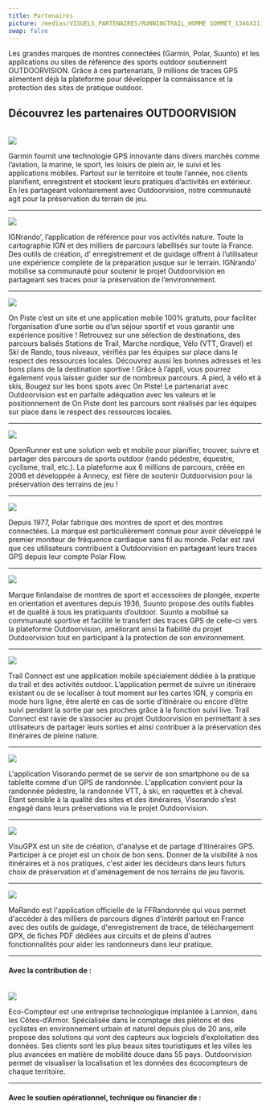 ```yaml
---
title: Partenaires
picture: /medias/VISUELS_PARTENAIRES/RUNNINGTRAIL_HOMME SOMMET_1346X311_OUTDOORVISION_D-Frobert.jpg
swap: false
---
```


Les grandes marques de montres connectées (Garmin, Polar, Suunto) et les applications ou sites de référence des sports outdoor soutiennent OUTDOORVISION. 
Grâce à ces partenariats, 9 millions de traces GPS alimentent déjà la plateforme pour développer la connaissance et la protection des sites de pratique outdoor.   

## Découvrez les partenaires OUTDOORVISION

<br />

<imagetextblock picture="/medias/VISUELS_PARTENAIRES/GARMIN_272X272.jpg">
<a href="https://www.garmin.com/fr-FR/">
<img src="/medias/garmin.png">
</a>
<p>
Garmin fournit une technologie GPS innovante dans divers marchés comme l’aviation, la marine, le sport, les loisirs de plein air, le suivi et les applications mobiles. Partout sur le territoire et toute l’année, nos clients planifient, enregistrent et stockent leurs pratiques d’activités en extérieur. En les partageant volontairement avec Outdoorvision, notre communauté agit pour la préservation du terrain de jeu.
</p>
</imagetextblock>

----

<imagetextblock picture="/medias/VISUELS_PARTENAIRES/IGN_272X272.jpg">
<a href="https://ignrando.fr/boutique/appli-randonnee-ignrando">
<img src="/medias/IGNrando.png">
</a>
<p>
IGNrando’, l’application de référence pour vos activités nature. Toute la cartographie IGN et des milliers de parcours labellisés sur toute la France. Des outils  de création, d’ enregistrement et de guidage offrent à l’utilisateur une expérience complète de la préparation jusque sur le terrain. IGNrando’ mobilise sa communauté pour soutenir le projet Outdoorvision en partageant ses traces pour la préservation de l’environnement.
</p>
</imagetextblock>

----

<imagetextblock picture="/medias/VISUELS_PARTENAIRES/ONPISTE_272X272.jpg">
<a href="https://www.onpiste.com/">
<img src="/medias/VISUELS_PARTENAIRES/Logo_ONPISTE.png">
</a>
<p>
On Piste c’est un site et une application mobile 100% gratuits, pour faciliter l’organisation d’une sortie ou d’un séjour sportif et vous garantir une expérience positive !
Retrouvez sur une sélection de destinations, des parcours balisés Stations de Trail, Marche nordique, Vélo (VTT, Gravel) et Ski de Rando, tous niveaux, vérifiés par les équipes sur place dans le respect des ressources locales. Découvrez aussi les bonnes adresses et les bons plans de la destination sportive !
Grâce à l’appli, vous pourrez également vous laisser guider sur de nombreux parcours.
A pied, à vélo et à skis, Bougez sur les bons spots  avec On Piste!
Le partenariat avec Outdoorvision est en parfaite adéquation avec les valeurs et le positionnement de On Piste dont les parcours sont réalisés par les équipes sur place dans le respect des ressources locales.

</p>
</imagetextblock>

----

<imagetextblock picture="/medias/VISUELS_PARTENAIRES/OPENRUNNER_272X272.jpg">
<a href="https://www.openrunner.com/">
<img src="/medias/openrunner.png">
</a>
<p>
OpenRunner est une solution web et mobile pour planifier, trouver, suivre et partager des parcours de sports outdoor (rando pédestre, équestre, cyclisme, trail, etc.). La plateforme aux 6 millions de parcours, créée en 2006 et développée à Annecy, est fière de soutenir Outdoorvision pour la préservation des terrains de jeu !
</p>
</imagetextblock>

----

<imagetextblock picture="/medias/VISUELS_PARTENAIRES/POLAR_272X272.jpg">
<a href="https://www.polar.com/fr/">
<img src="/medias/polar.png">
</a>
<p>
Depuis 1977, Polar fabrique des montres de sport et des montres connectées. La marque est particulièrement connue pour avoir développé le premier moniteur de fréquence cardiaque sans fil au monde. Polar est ravi que ces utilisateurs contribuent à Outdoorvision en partageant leurs traces GPS depuis leur compte Polar Flow.
</p>
</imagetextblock>

----

<imagetextblock picture="/medias/VISUELS_PARTENAIRES/SUUNTO_272X272_02.jpg">
<a href="https://www.suunto.com/fr-fr/">
<img src="/medias/sunnto.png">
</a>
<p>
Marque finlandaise de montres de sport et accessoires de plongée, experte en orientation et aventures depuis 1936, Suunto propose des outils fiables et de qualité à tous les pratiquants d’outdoor. Suunto a mobilisé sa communauté sportive et facilité le transfert des traces GPS de celle-ci vers la plateforme Outdoorvision, améliorant ainsi la fiabilité du projet Outdoorvision tout en participant à la protection de son environnement.
</p>
</imagetextblock>

----

<imagetextblock picture="/medias/VISUELS_PARTENAIRES/TRAIL_CONNECT_272X272_02.jpg">
<a href="https://trailconnect.run/">
<img src="/medias/Trailconnect.png">
</a>
<p>
Trail Connect est une application mobile spécialement dédiée à la pratique du trail et des activités outdoor. L’application permet de suivre un itinéraire existant ou de se localiser à tout moment sur les cartes IGN, y compris en mode hors ligne, être alerté en cas de sortie d’itinéraire ou encore d’être suivi pendant la sortie par ses proches grâce à la fonction suivi live. Trail Connect est ravie de s’associer au projet Outdoorvision en permettant à ses utilisateurs de partager leurs sorties et ainsi contribuer à la préservation des itinéraires de pleine nature. 
</p>
</imagetextblock>

----

<imagetextblock picture="/medias/VISUELS_PARTENAIRES/VISORANDO_272X272_02.jpg">
<a href="https://www.visorando.com/">
<img src="/medias/visorando.png">
</a>
<p>
L'application Visorando permet de se servir de son smartphone ou de sa tablette comme d'un GPS de randonnée. L'application convient pour la randonnée pédestre, la randonnée VTT, à ski, en raquettes et à cheval.  
Étant sensible à la qualité des sites et des itinéraires, Visorando s’est engagé dans leurs préservations via le projet Outdoorvision.
</p>
</imagetextblock>

----

<imagetextblock picture="/medias/VISUELS_PARTENAIRES/VISUGPX_272X272.jpg">
<a href="https://www.visugpx.com/">
<img src="/medias/visugpx.png">
</a>
<p>
VisuGPX est un site de création, d'analyse et de partage d'itinéraires GPS. Participer à ce projet est un choix de bon sens. Donner de la visibilité à nos itinéraires et à nos pratiques, c'est aider les décideurs dans leurs futurs choix de préservation et d'aménagement de nos terrains de jeu favoris.
</p>
</imagetextblock>

----

<imagetextblock picture="/medias/VISUELS_PARTENAIRES/MARANDO.jpg">
<a href="https://www.ffrandonnee.fr/s-informer/actualites/marando-l-application-officielle-de-la-ffrandonnee">
<img src="/medias/marandologo.jpg">
</a>
<p>
MaRando est l'application officielle de la FFRandonnée qui vous permet d'accéder à des milliers de parcours dignes d'intérêt partout en France avec des outils de guidage, d'enregistrement de trace, de téléchargement GPX, de fiches PDF dédiées aux circuits et de pleins d'autres fonctionnalités pour aider les randonneurs dans leur pratique.
</p>
</imagetextblock>

----

#### **Avec la contribution de :**
<br />

<imagetextblock picture="/medias/VISUELS_PARTENAIRES/ECO_COMPTEUR_272X272_02.jpg">
<a href="https://www.eco-compteur.com/">
<img src="/medias/ecocompteur.png">
</a>
<p>
Eco-Compteur est une entreprise technologique implantée à Lannion, dans les Côtes-d’Armor. Spécialisée dans le comptage des piétons et des cyclistes en environnement urbain et naturel depuis plus de 20 ans, elle propose des solutions qui vont des capteurs aux logiciels d’exploitation des données. Ses clients sont les plus beaux sites touristiques et les villes les plus avancées en matière de mobilité douce dans 55 pays. Outdoorvision permet de visualiser la localisation et les données des écocompteurs de chaque territoire.
</p>
</imagetextblock>

----


#### **Avec le soutien opérationnel, technique ou financier de :**

<br /><br />

<md-block block="partenaires"></md-block>

